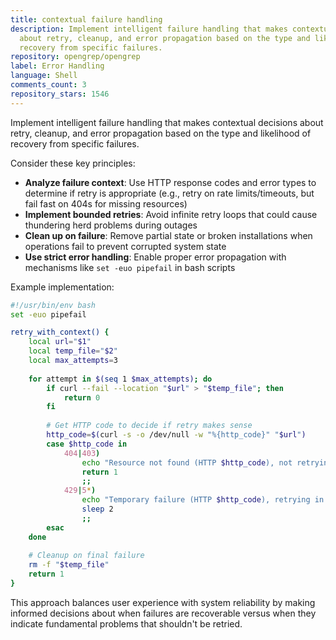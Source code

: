 ```yaml
---
title: contextual failure handling
description: Implement intelligent failure handling that makes contextual decisions
  about retry, cleanup, and error propagation based on the type and likelihood of
  recovery from specific failures.
repository: opengrep/opengrep
label: Error Handling
language: Shell
comments_count: 3
repository_stars: 1546
---
```


Implement intelligent failure handling that makes contextual decisions about retry, cleanup, and error propagation based on the type and likelihood of recovery from specific failures.

Consider these key principles:
- **Analyze failure context**: Use HTTP response codes and error types to determine if retry is appropriate (e.g., retry on rate limits/timeouts, but fail fast on 404s for missing resources)
- **Implement bounded retries**: Avoid infinite retry loops that could cause thundering herd problems during outages
- **Clean up on failure**: Remove partial state or broken installations when operations fail to prevent corrupted system state
- **Use strict error handling**: Enable proper error propagation with mechanisms like `set -euo pipefail` in bash scripts

Example implementation:
```bash
#!/usr/bin/env bash
set -euo pipefail

retry_with_context() {
    local url="$1"
    local temp_file="$2"
    local max_attempts=3
    
    for attempt in $(seq 1 $max_attempts); do
        if curl --fail --location "$url" > "$temp_file"; then
            return 0
        fi
        
        # Get HTTP code to decide if retry makes sense
        http_code=$(curl -s -o /dev/null -w "%{http_code}" "$url")
        case $http_code in
            404|403) 
                echo "Resource not found (HTTP $http_code), not retrying"
                return 1
                ;;
            429|5*) 
                echo "Temporary failure (HTTP $http_code), retrying in 2s..."
                sleep 2
                ;;
        esac
    done
    
    # Cleanup on final failure
    rm -f "$temp_file"
    return 1
}
```

This approach balances user experience with system reliability by making informed decisions about when failures are recoverable versus when they indicate fundamental problems that shouldn't be retried.